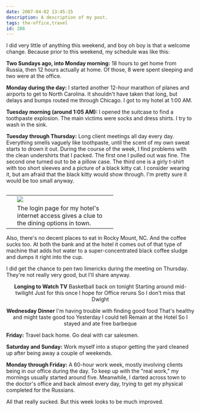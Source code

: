 ```yaml
---
date: 2007-04-02 13:45:15
description: A description of my post.
tags: the-office,travel
id: 286
---
```

I did very little of anything this weekend, and boy oh boy is that a welcome change.  Because prior to this weekend, my schedule was like this:

<b>Two Sundays ago, into Monday morning:</b>  18 hours to get home from Russia, then 12 hours actually at home.  Of those, 8 were spent sleeping and two were at the office.  
<!--more-->
<b>Monday during the day:</b>  I started another 12-hour marathon of planes and airports to get to North Carolina.  It shouldn't have taken that long, but delays and bumps routed me through Chicago.  I got to my hotel at 1:00 AM.

<b>Tuesday morning (around 1:05 AM): </b> I opened the suitcase to find a toothpaste explosion.  The main victims were socks and dress shirts.  I try to wash in the sink.

<b>Tuesday through Thursday:</b>  Long client meetings all day every day.  Everything smells vaguely like toothpaste, until the scent of my own sweat starts to drown it out.  During the course of the week, I find problems with the clean undershirts that I packed.  The first one I pulled out was fine.  The second one turned out to be a pillow case.  The third one is a girly t-shirt with too short sleeves and a picture of a black kitty cat.  I consider wearing it, but am afraid that the black kitty would show through.  I'm pretty sure it would be too small anyway.

<table cellpadding="2" align="right"><tr><td width="5" rowspan="2"><spacer type="block" width="5" height="1"></td><td width="250" ><img src="/img/nearby.jpg"></td></tr><tr><td class="caption" width="250">The login page for my hotel's internet access gives a clue to the dining options in town.</td></tr></table>

Also, there's no decent places to eat in Rocky Mount, NC.  And the coffee sucks too.  At both the bank and at the hotel it comes out of that type of machine that adds hot water to a super-concentrated black coffee sludge and dumps it right into the cup.

I did get the chance to pen two limericks during the meeting on Thursday.  They're not really very good, but I'll share anyway.

<center><b>Longing to Watch TV</b>
Basketball back on tonight
Starting around mid-twilight
Just for this once
I hope for Office reruns
So I don't miss that Dwight

<b>Wednesday Dinner</b>
I'm having trouble with finding good food
That's healthy and might taste good too
Yesterday I could tell
Remain at the Hotel
So I stayed and ate free barbeque</center>

<b>Friday:</b>  Travel back home.  Go deal with car salesmen.

<b>Saturday and Sunday:</b>  Work myself into a stupor getting the yard cleaned up after being away a couple of weekends.

<b>Monday through Friday:</b>  A 60-hour work week, mostly involving clients being in our office during the day.  To keep up with the "real work," my mornings usually started around five.  Meanwhile, I darted across town to the doctor's office and back almost every day, trying to get my physical completed for the Russians.

All that really sucked.  But this week looks to be much improved.
